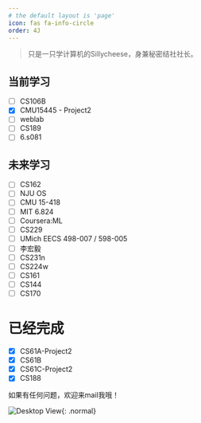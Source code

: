 ```yaml
---
# the default layout is 'page'
icon: fas fa-info-circle
order: 4J
---
```


> 只是一只学计算机的Sillycheese，身兼秘密结社社长。

## 当前学习

- [ ] CS106B
- [x] CMU15445 - Project2
- [ ] weblab
- [ ] CS189
- [ ] 6.s081
## 未来学习

- [ ] CS162
- [ ] NJU OS
- [ ] CMU 15-418
- [ ] MIT 6.824
- [ ] Coursera:ML
- [ ] CS229
- [ ] UMich EECS 498-007 / 598-005
- [ ] 李宏毅
- [ ] CS231n
- [ ] CS224w
- [ ] CS161
- [ ] CS144
- [ ] CS170

# 已经完成

- [x] CS61A-Project2
- [x] CS61B
- [x] CS61C-Project2
- [x] CS188

如果有任何问题，欢迎来mail我哦！

[我的Email]: si11ycheese6680@gmail.com

![Desktop View](/img/about2.jpg){: .normal}





